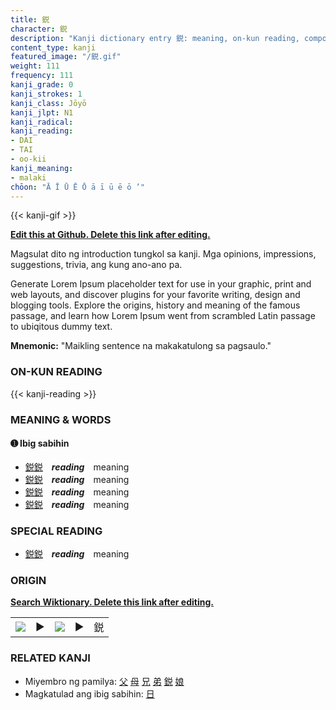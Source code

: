 ```yaml
---
title: 鋭
character: 鋭
description: "Kanji dictionary entry 鋭: meaning, on-kun reading, compounds, origin, related kanji"
content_type: kanji
featured_image: "/鋭.gif"
weight: 111
frequency: 111
kanji_grade: 0
kanji_strokes: 1
kanji_class: Jōyō
kanji_jlpt: N1
kanji_radical: 
kanji_reading: 
- DAI
- TAI
- oo-kii
kanji_meaning:
- malaki
chōon: "Ā Ī Ū Ē Ō ā ī ū ē ō ’"
---
```

[//]: # (Don't edit the line below. Kanji animated GIF code is automatically generated.)
{{< kanji-gif >}}

[//]: # (Edit below this line.)

**[Edit this at Github. Delete this link after editing.](https://github.com/tim0g/tim/tree/main/content/kanji/鋭/index.md)**

Magsulat dito ng introduction tungkol sa kanji. Mga opinions, impressions, suggestions, trivia, ang kung ano-ano pa.

Generate Lorem Ipsum placeholder text for use in your graphic, print and web layouts, and discover plugins for your favorite writing, design and blogging tools. Explore the origins, history and meaning of the famous passage, and learn how Lorem Ipsum went from scrambled Latin passage to ubiqitous dummy text.
 
**Mnemonic:** "Maikling sentence na makakatulong sa pagsaulo."

### ON-KUN READING

[//]: # (Don't edit the line below. ON-KUN READING code is automatically generated.)
{{< kanji-reading >}}

### MEANING & WORDS

#### ➊ **Ibig sabihin**
  - [鋭](../鋭)[鋭](../鋭)　***reading***　meaning
  - [鋭](../鋭)[鋭](../鋭)　***reading***　meaning
  - [鋭](../鋭)[鋭](../鋭)　***reading***　meaning
  - [鋭](../鋭)[鋭](../鋭)　***reading***　meaning

### SPECIAL READING
  - [鋭](../鋭)[鋭](../鋭)　***reading***　meaning

### ORIGIN

**[Search Wiktionary. Delete this link after editing.](https://wiktionary.org/wiki/鋭)**
<table class="kanji-table"><tr><td>
<img src="60px-鋭-bronze.svg.png">
</td><td>▶</td><td>
<img src="60px-鋭-oracle.svg.png">
</td><td>▶</td>
<td class="kanji-origin">鋭</td>
</tr></table>

### RELATED KANJI
- Miyembro ng pamilya: [父](../父) [母](../母) [兄](../兄) [弟](../弟) [鋭](../鋭) [娘](../娘)
- Magkatulad ang ibig sabihin: [日](../日)
